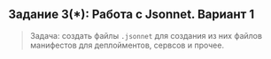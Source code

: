 ## Задание 3(*): Работа с Jsonnet. Вариант 1

> Задача: создать файлы `.jsonnet` для создания из них файлов манифестов для деплойментов, сервсов и прочее. 
> 
```

```
